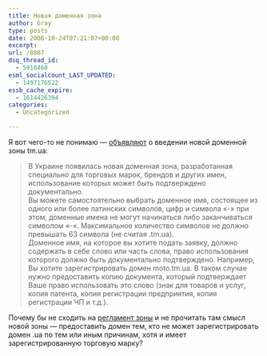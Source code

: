 ```yaml
---
title: Новая доменная зона
author: Gray
type: posts
date: 2006-10-24T07:21:07+00:00
excerpt:
url: /8007
dsq_thread_id:
  - 5918460
esml_socialcount_LAST_UPDATED:
  - 1497176522
essb_cache_expire:
  - 1614426394
categories:
  - Uncategorized

---
```








Я вот чего-то не понимаю &#8212; [объявляют][1] о введении новой доменной зоны tm.ua:

> В Украине появилась новая доменная зона, разработанная специально для торговых марок, брендов и других имен, использование которых может быть подтверждено документально.  
> Вы можете самостоятельно выбрать доменное имя, состоящее из одного или более латинских символов, цифр и символа &#171;-&#187; при этом, доменные имена не могут начинаться либо заканчиваться символом &#171;-&#171;. Максимальное количество символов не должно превышать 63 символа (не считая .tm.ua).  
> Доменное имя, на которое вы хотите подать заявку, должно содержать в себе слово или часть слова, право использования которого должно быть документально подтверждено. Например, Вы хотите зарегистрировать домен moto.tm.ua. В таком случае нужно предоставить копию документа, который подтверждает Ваше право использовать это слово (знак для товаров и услуг, копия патента, копия регистрации предприятия, копия регистрации ЧП и т.д.).

Почему бы не сходить на <a href="http://nic.tm.ua/" target="_blank">регламент зоны</a> и не прочитать там смысл новой зоны &#8212; предоставить домен тем, кто не может зарегистрировать домен .ua по тем или иным причинам, хотя и имеет зарегистрированную торговую марку?

 [1]: http://ain.com.ua/index.php?itemid=4290